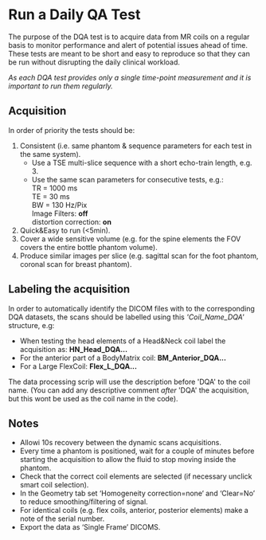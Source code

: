 

# Run a Daily QA Test




The purpose of the DQA test is to acquire data from MR coils on a regular basis to monitor performance and alert of potential issues ahead of time.  
These tests are meant to be short and easy to reproduce so that they can be run without disrupting the daily clinical workload.

*As each DQA test provides only a single time-point measurement and it is important to run them regularly.* 

## Acquisition

In order of priority the tests should be: 
1.	Consistent (i.e. same phantom & sequence parameters for each test in the same system).
    * Use a TSE multi-slice sequence with a short echo-train length, e.g. 3.
    * Use the same scan parameters for consecutive tests, e.g.:   
TR  = 1000 ms   
TE = 30 ms   
BW = 130 Hz/Pix  
Image Filters: **off**   
distortion correction: **on** 
2.	Quick&Easy to run (<5min).
3.	Cover a wide sensitive volume (e.g. for the spine elements the FOV covers the entire bottle phantom volume). 
4.	Produce similar images per slice (e.g. sagittal scan for the foot phantom, coronal scan for breast phantom). 

  

 




## Labeling the acquisition
In order to automatically identify the DICOM files with to the corresponding DQA datasets, the scans should be labelled using this *'Coil_Name_DQA'* structure, e.g:
- When testing the head elements of a Head&Neck coil label the acquisition as:    **HN_Head_DQA...** 
- For the anterior part of a BodyMatrix coil: **BM_Anterior_DQA...**
- For a Large FlexCoil: **Flex_L_DQA...**


The data processing scrip will use the description before 'DQA' to the coil name. (You can add any descriptive comment *after* 'DQA' the acquisition, but this wont be used as the coil name in the code).

##  Notes
    
* Allowi 10s recovery between the dynamic scans acquisitions.  
* Every time a phantom is positioned, wait for a couple of minutes before starting the acquisition to allow the fluid to stop moving inside the phantom.  
* Check that the correct coil elements are selected (if necessary unclick smart coil selection).  
* In the Geometry tab set ‘Homogeneity correction=none‘ and ‘Clear=No’ to reduce smoothing/filtering of signal.    
* For identical coils (e.g. flex coils, anterior, posterior elements) make a note of the serial number.   
* Export the data as ‘Single Frame’ DICOMS.